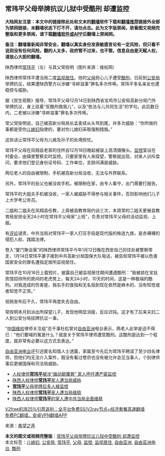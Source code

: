  <h2>常玮平父母举牌抗议儿狱中受酷刑 却遭监控</h2> <p class="notice"><b>大陆网友注意：本文中的链接除此处和文末的<a href="https://github.com/bannedbook/fanqiang" >翻墙</a>软件下载和<a href="https://github.com/killgcd/justmysocks/blob/master/README.md">翻墙推荐</a>链接外全部为禁网链接，未翻墙状态下打不开，请勿点击。此为文字版禁闻，欲看图文视频完整版和更多禁闻，请下载<a href="https://github.com/bannedbook/fanqiang">翻墙软件或APP</a>后翻墙上禁闻网。</p><p>备注：翻墙看新闻非常安全，翻墙以真实身份发表敏感言论有一定风险，但只看不说则没有任何风险，翻的人太多，政府管不过来，也不管。信息自由是天赋人权，请放心大胆的翻墙。</b></p>  <div class="entry"> <p id="conimg">陕西律师<a href="https://www.bannedbook.org/bnews/tag/%e5%b8%b8%e7%8e%ae%e5%b9%b3/" class="st_tag internal_tag" rel="tag" title="标签 常玮平 下的日志">常玮平</a>（左）与其父常拴明（图片来源：维权网）</p> <p>陕西律师常玮平遭当局二度<a href="https://www.bannedbook.org/bnews/tag/%E7%9B%91%E8%A7%86%E5%B1%85%E4%BD%8F/" class="st_tag internal_tag" rel="tag" title="标签 监视居住 下的日志">监视居住</a>。他的<a href="https://www.bannedbook.org/bnews/tag/%e7%88%b6%e6%af%8d/" class="st_tag internal_tag" rel="tag" title="标签 父母 下的日志">父母</a>担心儿子遭受<a href="https://www.bannedbook.org/bnews/tag/%E9%85%B7%E5%88%91/" class="st_tag internal_tag" rel="tag" title="标签 酷刑 下的日志">酷刑</a>，日前到<a href="https://www.bannedbook.org/bnews/tag/%e5%85%ac%e5%ae%89%e5%b1%80/" class="st_tag internal_tag" rel="tag" title="标签 公安局 下的日志">公安局</a>举牌抗议，结果遭陕西警方以涉嫌“寻衅滋事”罪名多次传唤。常玮平多名亲友也遭稳控与威胁。</p> <p>据《民生观察》报导，常玮平父母12月14日到陕西省宝鸡市公安局高新分局门外举牌抗议，身上挂着“反酷刑救我儿”，以及“依法与儿共同生活”的字句。此后数日内，二老被以涉嫌“寻衅滋事”罪名多次传唤。</p> <p>常父常拴明说，自己被高新分局局长孟麦续从头骂到尾，并多次威胁：“你所做的事都是受你<a href="https://www.bannedbook.org/bnews/tag/%E5%84%BF%E5%AA%B3%E5%A6%87/" class="st_tag internal_tag" rel="tag" title="标签 儿媳妇 下的日志">儿媳妇</a>指使的，要对你儿媳妇采取强制措施。”</p> <p>这些话让常玮平父母为儿媳及孙子的处境担忧。</p> <p>常玮平父母在凤翔县老家的住所自12月18日晚起被装上高清摄像头。<a href="https://www.bannedbook.org/bnews/tag/%e7%9b%91%e6%8e%a7/" class="st_tag internal_tag" rel="tag" title="标签 监控 下的日志">监控</a>室设在村委会，由镇里警察实时监控。只要家里有人来探望，警察就出现，对来人训斥盘问，要求他们登记身份证号码、工作单位，言辞间满是威胁。</p>  <p>两位老人的自由被限制，手机被高新分局没收，无法与外界联系。</p> <p>另外，常玮平的岳父也被没收手机，被限制在家，由专人看守，出门需要打报告。</p> <p>常玮平的大姐夫手机被没收，一家人被威胁不得参与相关事件，否则影响他们儿子上大学考公务员。</p> <p>二姐和二姐夫在凤翔县任教，上周被县教育局约谈三次，本周常的二姐夫更被县教育局安排全天24小时在常玮平父母家“上班”，负责对常玮平父母的活动监视、上报。</p> <p>有<span class='wp_keywordlink_affiliate'><a href="https://www.bannedbook.org/bnews/comments/" title="新闻评论" target="_blank">评论</a></span>谴责，中共当局对常玮平一家人打压手段是现代版的株连九族，是赤裸裸的侵犯人权、践踏法律。</p> <p>卷入“厦门聚会案”的陕西律师常玮平今年1月12日晚在西安自己的住处被警察带走，1月14日常玮平妻子接到中共高新分局国保大队电话，被告知常玮平被以危害国家安全的罪名遭指定居所监视居住。</p>  <p>常玮平在10月16日上载短片，披露自己被监视居住期间遭遇酷刑：“我被锁在宝钛宾馆招待所的房间的老虎凳上，每天24小时，10天的时间，这是一种极端的酷刑。对我造成的伤害是，我右手的食指和无名指到现在依然是麻木的、没有知觉或者知觉不正常。”</p> <p>视频发布后不久，常玮平再度失去自由。</p> <p>常拴明本月到派出所探望儿子，发现他明显消瘦，反应迟钝。这才有了后来夫妇二人到公安分局挂牌抗议一事。</p> <p>“<span class='wp_keywordlink_affiliate'><a href="https://www.bannedbook.org/" title="中国" target="_blank">中国</a></span><span class='wp_keywordlink_affiliate'><a href="https://www.bannedbook.org/bnews/weiquan/" title="维权" target="_blank">维权</a></span>律师关注组”总干事杜松曾对<a href="https://www.bannedbook.org/bnews/tag/%e8%87%aa%e7%94%b1%e4%ba%9a%e6%b4%b2/" class="st_tag internal_tag" rel="tag" title="标签 自由亚洲 下的日志">自由亚洲</a>电台表示，两老人此举是迫不得已：“他们要喊的冤是什么？就是关于常玮平律师遭受酷刑。这酷刑是达到一个程度，就非常有必要以这方式去表达。”</p> <p><a href="https://www.bannedbook.org/bnews/tag/%e8%87%aa%e7%94%b1%e4%ba%9a%e6%b4%b2%e7%94%b5%e5%8f%b0/" class="st_tag internal_tag" rel="tag" title="标签 自由亚洲电台 下的日志">自由亚洲电台</a>还引述匿名知情人士透露，家属至今先后为常玮平聘请了至少四名律师，但他们均无法介入案件，既没有看过卷宗也没有被允许会见当事人，个别律师事后更被国保和司法局威胁。</p> <ul class='op-related-articles' title='相关阅读'> <li><a href='https://www.bannedbook.org/bnews/renquan/xgmyd/20201224/1454239.html' target='_blank'>人权律师<b>常玮平</b>被涉“煽动颠覆罪” 家人呼吁遭严密监控</a></li> <li><a href='https://www.bannedbook.org/bnews/bannedvideo/20201223/1453562.html' target='_blank'>陕西人权律师<b>常玮平</b>家人遭当局威胁</a></li> <li><a href='https://www.bannedbook.org/bnews/renquan/20201223/1453279.html' target='_blank'><b>常玮平</b>父母举牌后多人被监控</a></li> <li><a href='https://www.bannedbook.org/bnews/ssgc/20201223/1453127.html' target='_blank'>陕西人权律师<b>常玮平</b>家人遭当局维稳</a></li> <li><a href='https://www.bannedbook.org/bnews/weiquan/20201222/1452385.html' target='_blank'>陕西人权律师<b>常玮平</b>的家人遭中共当局全面维稳</a></li> </ul> <p class="texttj"> <a href="https://www.bannedbook.org/forum23/topic22702.html" target="_blank">V2free机场25%引荐返利：全平台免费SS/V2ray节点+经济套餐高速翻墙</a><br/> <a href="https://github.com/bannedbook/fanqiang/wiki/%E7%A6%81%E9%97%BB%E7%BD%91%E5%AE%89%E5%8D%93%E7%BF%BB%E5%A2%99%E6%96%B0%E9%97%BBAPP" target="_blank">免费PC翻墙、安卓VPN翻墙APP</a></p><p> 来源：<span class='wp_keywordlink_affiliate'><a href="https://www.soundofhope.org" title="希望之声" target="_blank">希望之声</a></span> </p> <a name='sharetosocial'></a>       <div><b>本文的图文或视频完整版</b>：<a href='https://www.bannedbook.org/bnews/cbnews/20201225/1454508.html'>常玮平父母举牌抗议儿狱中受酷刑 却遭监控</a></div>  </div><!--END ENTRY--> <div class="postfooter"> <div>本文标签：<a href="https://www.bannedbook.org/bnews/tag/%E5%84%BF%E5%AA%B3%E5%A6%87/" rel="tag">儿媳妇</a>, <a href="https://www.bannedbook.org/bnews/tag/%e5%85%ac%e5%ae%89%e5%b1%80/" rel="tag">公安局</a>, <a href="https://www.bannedbook.org/bnews/tag/%e5%b8%b8%e7%8e%ae%e5%b9%b3/" rel="tag">常玮平</a>, <a href="https://www.bannedbook.org/bnews/tag/%e7%88%b6%e6%af%8d/" rel="tag">父母</a>, <a href="https://www.bannedbook.org/bnews/tag/%e7%9b%91%e6%8e%a7/" rel="tag">监控</a>, <a href="https://www.bannedbook.org/bnews/tag/%E7%9B%91%E8%A7%86%E5%B1%85%E4%BD%8F/" rel="tag">监视居住</a>, <a href="https://www.bannedbook.org/bnews/tag/%e8%87%aa%e7%94%b1%e4%ba%9a%e6%b4%b2/" rel="tag">自由亚洲</a>, <a href="https://www.bannedbook.org/bnews/tag/%e8%87%aa%e7%94%b1%e4%ba%9a%e6%b4%b2%e7%94%b5%e5%8f%b0/" rel="tag">自由亚洲电台</a>, <a href="https://www.bannedbook.org/bnews/tag/%E9%85%B7%E5%88%91/" rel="tag">酷刑</a></div>  </div><!--END POSTFOOTER--> 